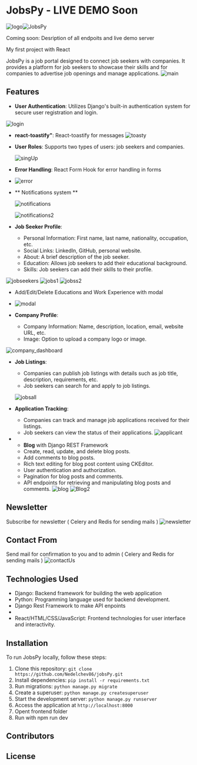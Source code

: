 # JobsPy - LIVE DEMO Soon
![logo](https://github.com/user-attachments/assets/c0aa2f73-b091-492e-afdf-4c24b450cf16)![JobsPy](https://github.com/user-attachments/assets/21141c9f-f712-47af-953a-0c4d26d00071)



Coming soon: Desription of all endpoits and live demo server 

My first project with React 

JobsPy is a job portal designed to connect job seekers with companies. It provides a platform for job seekers to showcase their skills and for companies to advertise job openings and manage applications.
![main](https://github.com/Nedelchev86/jobsPy/assets/122647190/d8cf6df9-c9b2-441f-b6fc-7add2de84595)


## Features

- **User Authentication**: Utilizes Django's built-in authentication system for secure user registration and login.

![login](https://github.com/Nedelchev86/jobsPy/assets/122647190/59bc234d-caeb-424f-a287-3ad0d7aae9a8)


- **react-toastify"**: React-toastify for messages
  ![toasty](https://github.com/user-attachments/assets/8a0aebfa-afb3-4243-a96e-33daf564946a)


- **User Roles**: Supports two types of users: job seekers and companies.
  
  ![singUp](https://github.com/Nedelchev86/jobsPy/assets/122647190/aaf1dafa-867a-422f-85bc-9e32c2270923)

  
- **Error Handling**: React Form Hook for error handling in forms

- ![error](https://github.com/user-attachments/assets/c43dd157-6813-47c1-9fd7-f50559f0ad8e)



- ** Notifications system **
 
  ![notifications](https://github.com/Nedelchev86/jobsPy/assets/122647190/2388e8d7-f0dc-483a-8028-c46b14313384)

  ![notifications2](https://github.com/Nedelchev86/jobsPy/assets/122647190/c67d10d8-b2ea-4e3d-8ce5-74962d3ae4f1)



   
- **Job Seeker Profile**:
  - Personal Information: First name, last name, nationality, occupation, etc.
  - Social Links: LinkedIn, GitHub, personal website.
  - About: A brief description of the job seeker.
  - Education: Allows job seekers to add their educational background.
  - Skills: Job seekers can add their skills to their profile.

 ![jobseekers](https://github.com/Nedelchev86/jobsPy/assets/122647190/27c2c7f5-4a0d-43dd-9a79-55c8c12f116e)
 ![jobs1](https://github.com/Nedelchev86/jobsPy/assets/122647190/43a62956-29ee-4106-a9d4-9d36d2e95435)
 ![jobss2](https://github.com/Nedelchev86/jobsPy/assets/122647190/99b8efbe-05dc-486e-9cfc-c64464e303be)

 - Add/Edit/Delete Educations and Work  Experience with modal

 - ![modal](https://github.com/user-attachments/assets/b2cc288b-c079-4323-afc4-a109aaf8e79f)





  
- **Company Profile**:
  - Company Information: Name, description, location, email, website URL, etc.
  - Image: Option to upload a company logo or image.
    
![company_dashboard](https://github.com/Nedelchev86/jobsPy/assets/122647190/6eca838b-cc66-425b-b1ba-99c184cf3834)

    
- **Job Listings**:
  - Companies can publish job listings with details such as job title, description, requirements, etc.
  - Job seekers can search for and apply to job listings.
 
  ![jobsall](https://github.com/Nedelchev86/jobsPy/assets/122647190/ca6ba2f1-a487-47b2-8cca-a3bf77b9af19)

- **Application Tracking**:
  - Companies can track and manage job applications received for their listings.
  - Job seekers can view the status of their applications.
    ![applicant](https://github.com/Nedelchev86/jobsPy/assets/122647190/bb536aea-c91c-42e9-bc23-4b837a17b8be)



 
- - **Blog** with Django REST Framework
  - Create, read, update, and delete blog posts.
  - Add comments to blog posts.
  - Rich text editing for blog post content using CKEditor.
  - User authentication and authorization.
  - Pagination for blog posts and comments.
  - API endpoints for retrieving and manipulating blog posts and comments.
    ![blog](https://github.com/Nedelchev86/jobsPy/assets/122647190/57eb606f-f9f7-4673-918e-4d05738d6d54)
    ![Blog2](https://github.com/Nedelchev86/jobsPy/assets/122647190/31dedca4-34ce-48cb-85d2-0ea87a50a62c)




## Newsletter
  Subscribe for newsletter ( Celery and Redis for sending mails )
![newsletter](https://github.com/Nedelchev86/jobsPy/assets/122647190/cb41ec38-b8f2-4ef2-98d1-0092bdae24f4)


## Contact From
  Send mail for confirmation to you and to admin ( Celery and Redis for sending mails )
![contactUs](https://github.com/Nedelchev86/jobsPy/assets/122647190/9ff11d8d-28b3-40d6-9666-2a1bc259f577)

  


## Technologies Used

- Django: Backend framework for building the web application
- Python: Programming language used for backend development.
- Django Rest Framework to make API enpoints
- 
- React/HTML/CSS/JavaScript: Frontend technologies for user interface and interactivity.




## Installation

To run JobsPy locally, follow these steps:

1. Clone this repository: `git clone https://github.com/Nedelchev86/jobsPy.git`
2. Install dependencies: `pip install -r requirements.txt`
3. Run migrations: `python manage.py migrate`
4. Create a superuser: `python manage.py createsuperuser`
5. Start the development server: `python manage.py runserver`
6. Access the application at `http://localhost:8000`
7. Opent frontend folder
8. Run with npm run dev

   

## Contributors



## License


